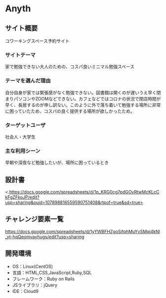 # Anyth

## サイト概要
コワーキングスペース予約サイト

### サイトテーマ
家で勉強できない大人のための、コスパ良いミニマル勉強スペース

### テーマを選んだ理由
自分自身が家では緊張感がなく勉強できない。図書館は開くのが遅いうえ早く閉まりパソコンやZOOMなどできない。カフェなどではコロナの状況で閉店時間が早く、長居するのが申し訳ない。このように外で落ち着いて勉強する場所に非常に困っていたため、コスパの良く提供する場所が欲しかったため。

### ターゲットユーザ
社会人・大学生

### 主な利用シーン
早朝や深夜など勉強したいが、場所に困っているとき

## 設計書
<.https://docs.google.com/spreadsheets/d/1p_KRG0cg7pdGOvRtwMcKLcCkFgZFkoJP/edit?usp=sharing&ouid=107898816559590751408&rtpof=true&sd=true>

## チャレンジ要素一覧
<https://docs.google.com/spreadsheets/d/1yYWBFHZgoSifqhMuYvSMqj4kNl_yt-hqQeomvayhugs/edit?usp=sharing>

## 開発環境
- OS：Linux(CentOS)
- 言語：HTML,CSS,JavaScript,Ruby,SQL
- フレームワーク：Ruby on Rails
- JSライブラリ：jQuery
- IDE：Cloud9